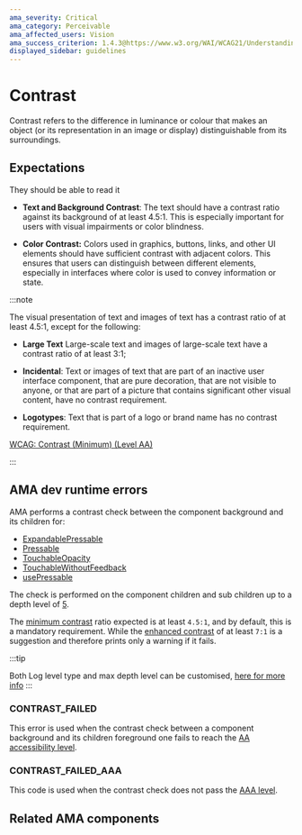 ```yaml
---
ama_severity: Critical
ama_category: Perceivable
ama_affected_users: Vision
ama_success_criterion: 1.4.3@https://www.w3.org/WAI/WCAG21/Understanding/contrast-minimum
displayed_sidebar: guidelines
---
```


# Contrast

<AMASection />

Contrast refers to the difference in luminance or colour that makes an object (or its representation in an image or display) distinguishable from its surroundings.

## Expectations

<LowVisionGroup title="People with moderately low vision">
    <When title="Any text is presented">
        <Then noChildren>They should be able to read it</Then>
    </When>
</LowVisionGroup>

- **Text and Background Contrast**: The text should have a contrast ratio against its background of at least 4.5:1. This is especially important for users with visual impairments or color blindness.

- **Color Contrast:** Colors used in graphics, buttons, links, and other UI elements should have sufficient contrast with adjacent colors. This ensures that users can distinguish between different elements, especially in interfaces where color is used to convey information or state.

:::note

The visual presentation of text and images of text has a contrast ratio of at least 4.5:1, except for the following:

- **Large Text** Large-scale text and images of large-scale text have a contrast ratio of at least 3:1;

- **Incidental**: Text or images of text that are part of an inactive user interface component, that are pure decoration, that are not visible to anyone, or that are part of a picture that contains significant other visual content, have no contrast requirement.

- **Logotypes**: Text that is part of a logo or brand name has no contrast requirement.

[WCAG: Contrast (Minimum) (Level AA)](https://www.w3.org/WAI/WCAG21/Understanding/contrast-minimum)

:::

## AMA dev runtime errors

AMA performs a contrast check between the component background and its children for:

- [ExpandablePressable](../components/expandablepressable)
- [Pressable](../components/pressable)
- [TouchableOpacity](../components/touchableopacity)
- [TouchableWithoutFeedback](../components/TouchableWithoutFeedback)
- [usePressable](/hooks/usePressable)

The check is performed on the component children and sub children up to a depth level of [5](./custom-log-rules.md#constants).

The [minimum contrast](#contrast_failed) ratio expected is at least `4.5:1`, and by default, this is a mandatory requirement. While the [enhanced contrast](#contrast_failed_aaa) of at least `7:1` is a suggestion and therefore prints only a warning if it fails.

:::tip

Both Log level type and max depth level can be customised, [here for more info](/config-file#customising-the-log-levels)
:::

### CONTRAST_FAILED <Must />

This error is used when the contrast check between a component background and its children foreground one fails to reach the [AA accessibility level](https://www.w3.org/TR/WCAG21/#contrast-minimum).

### CONTRAST_FAILED_AAA <Should />

This code is used when the contrast check does not pass the [AAA level](https://www.w3.org/TR/WCAG21/#contrast-enhanced).

## Related AMA components

